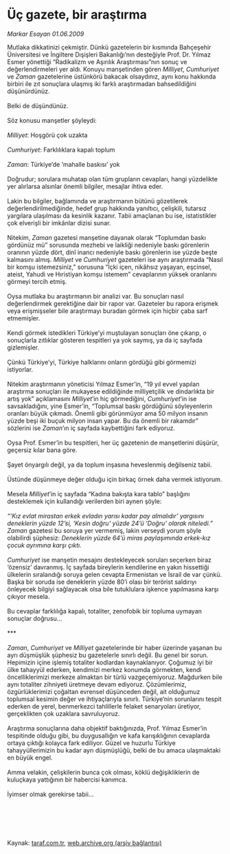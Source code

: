 # Üç gazete, bir araştırma

*Markar Esayan 01.06.2009*

<div class="taraf_structure_2col_1zq">
<div class="margen_n">



 <p>Mutlaka dikkatinizi çekmiştir. Dünkü gazetelerin bir kısmında Bahçeşehir Üniversitesi ve İngiltere Dışişleri Bakanlığı’nın desteğiyle Prof. Dr. Yılmaz Esmer yönettiği “Radikalizm ve Aşırılık Araştırması”nın sonuç ve değerlendirmeleri yer aldı. Konuyu manşetinden gören <i>Milliyet</i>, <i>Cumhuriyet</i> ve <i>Zaman</i> gazetelerine üstünkörü bakacak olsaydınız, aynı konu hakkında birbiri ile zıt sonuçlara ulaşmış iki farklı araştırmadan bahsedildiğini düşünürdünüz. <br/><br/>Belki de düşündünüz. <br/><br/>Söz konusu manşetler şöyleydi: <i><br/><br/>Milliyet</i>: Hoşgörü çok uzakta <i><br/><br/>Cumhuriyet</i>: Farklılıklara kapalı toplum <i><br/><br/>Zaman</i>: Türkiye’de ‘mahalle baskısı’ yok <br/><br/>Doğrudur; sorulara muhatap olan tüm grupların cevapları, hangi yüzdelikte yer alırlarsa alsınlar önemli bilgiler, mesajlar ihtiva eder. <br/><br/>Lakin bu bilgiler, bağlamında ve araştırmanın bütünü gözetilerek değerlendirilmediğinde, hedef grup hakkında yanıltıcı, çelişkili, tutarsız yargılara ulaşılması da kesinlik kazanır. Tabii amaçlanan bu ise, istatistikler çok elverişli bir imkânlar dizisi sunar. <br/><br/>Nitekim, <i>Zaman</i> gazetesi manşetine dayanak olarak “Toplumdan baskı gördünüz mü” sorusunda mezhebi ve laikliği nedeniyle baskı görenlerin oranının yüzde dört, dinî inancı nedeniyle baskı görenlerin ise yüzde beşte kalmasını almış. <i>Milliyet</i> ve <i>Cumhuriyet</i> gazeteleri ise aynı araştırmada “Nasıl bir komşu istemezsiniz,” sorusuna “İçki içen, nikâhsız yaşayan, eşcinsel, ateist, Yahudi ve Hıristiyan komşu istemem” cevaplarının yüksek oranlarını görmeyi tercih etmiş. <br/><br/>Oysa mutlaka bu araştırmanın bir analizi var. Bu sonuçları nasıl değerlendirmek gerektiğine dair bir rapor var. Gazeteler bu rapora erişmek veya erişmişseler bile araştırmayı buradan görmek için hiçbir çaba sarf etmemişler. <br/><br/>Kendi görmek istedikleri Türkiye’yi muştulayan sonuçları öne çıkarıp, o sonuçlarla zıtlıklar gösteren tespitleri ya yok saymış, ya da iç sayfada gizlemişler. <br/><br/>Çünkü Türkiye’yi, Türkiye halklarını onların gördüğü gibi görmemizi istiyorlar. <br/><br/>Nitekim araştırmanın yöneticisi Yılmaz Esmer’in, “19 yıl evvel yapılan araştırma sonuçları ile mukayese edildiğinde milliyetçilik ve dindarlıkta bir artış yok” açıklamasını <i>Milliyet</i>’in hiç görmediğini, <i>Cumhuriyet</i>’in ise savsakladığını, yine Esmer’in, “Toplumsal baskı gördüğünü söyleyenlerin oranları büyük çıkmadı. Önemli gibi görünmüyor ama 50 milyon insanın yüzde beşi iki buçuk milyon insan yapar. Bu da önemli bir rakamdır” sözlerini ise <i>Zaman</i>’ın iç sayfada kaybettiğini fark ediyoruz. <br/><br/>Oysa Prof. Esmer’in bu tespitleri, her üç gazetenin de manşetlerini düşürür, geçersiz kılar bana göre. <br/><br/>Şayet önyargılı değil, ya da toplum inşasına heveslenmiş değilseniz tabii. <br/><br/>Üstünde düşünmeye değer olduğu için birkaç örnek daha vermek istiyorum. <br/><br/>Mesela <i>Milliyet</i>’in iç sayfada “Kadına bakışta kara tablo” başlığını desteklemek için kullandığı verilerden biri aynen şöyle: <br/><br/><em>“‘Kız evlat mirastan erkek evladın yarısı kadar pay almalıdır’ yargısını deneklerin yüzde 12’si, ‘Kesin doğru’ yüzde 24’ü ‘Doğru’ olarak niteledi.”</em> <i>Zaman</i> gazetesi bu soruya yer vermemiş, lakin verseydi yorum şöyle olabilirdi şüphesiz: <em>Deneklerin yüzde 64’ü miras paylaşımında erkek-kız çocuk ayrımına karşı çıktı.</em> <i><br/><br/>Cumhuriyet</i> ise manşetin mesajını destekleyecek soruları seçerken biraz ‘özensiz’ davranmış. İç sayfada bireylerin kendilerine en yakın hissettiği ülkelerin sıralandığı soruya gelen cevapta Ermenistan ve İsrail de var çünkü. Başka bir soruda ise deneklerin yüzde 80’i olası bir terörist saldırıyı önleyecek bilgiyi sağlayacak olsa bile tutuklulara işkence yapılmasına karşı çıkıyor mesela. <br/><br/>Bu cevaplar farklılığa kapalı, totaliter, zenofobik bir topluma uymayan sonuçlar doğrusu... <br/><br/>*** <i><br/><br/>Zaman</i>, <i>Cumhuriyet</i> ve <i>Milliyet</i> gazetelerinde bir haber üzerinde yaşanan bu ayrı düşmüşlük şüphesiz bu gazetelerle sınırlı değil. Bu genel bir sorun. Hepimizin içine işlemiş totaliter kodlardan kaynaklanıyor. Çoğumuz iyi bir ülke tahayyül ederken, kendimizi merkez konumda görmekten, kendi öncelliklerimizi merkeze almaktan bir türlü vazgeçemiyoruz. Mağdurken bile aynı totaliter zihniyeti üretmeye devam ediyoruz. Çözümlerimiz, özgürlüklerimizi çoğaltan evrensel düşünceden değil, ait olduğumuz toplumsal kesimin değer ve ihtiyaçlarıyla sınırlı. Türkiye’nin sorunlarını tespit ederken de yerel, benmerkezci tahlillerle felaket senaryoları üretiyor, gerçeklikten çok uzaklara savruluyoruz. <br/><br/>Araştırma sonuçlarına daha objektif baktığınızda, Prof. Yılmaz Esmer’in tespitinde olduğu gibi, bu duygusallığın ve kafa karışıklığının cevaplarda ortaya çıktığı kolayca fark ediliyor. Güzel ve huzurlu Türkiye tahayyüllerimizin bu kadar ayrı düşmüşlüğü, belki de bu amaca ulaşmaktaki en büyük engel. <br/><br/>Amma velakin, çelişkilerin bunca çok olması, köklü değişikliklerin de kuluçkaya yattığının bir habercisi kanımca.<br/><br/>İyimser olmak gerekirse tabii...</p>
<br/>
<br/>
<br/>



<br/>


<div id="taraf_not">
</div>

</div>


</div>

Kaynak: [taraf.com.tr](http://www.taraf.com.tr:80/makale/5815.htm), [web.archive.org (arşiv bağlantısı)](http://web.archive.org/web/20090815105107/http://www.taraf.com.tr:80/makale/5815.htm)
